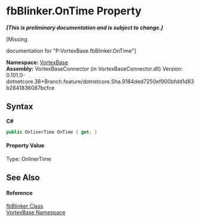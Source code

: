 # fbBlinker.OnTime Property 
 _**\[This is preliminary documentation and is subject to change.\]**_

\[Missing <summary> documentation for "P:VortexBase.fbBlinker.OnTime"\]

**Namespace:**&nbsp;<a href="N_VortexBase.md">VortexBase</a><br />**Assembly:**&nbsp;VortexBaseConnector (in VortexBaseConnector.dll) Version: 0.101.0-dotnetcore.38+Branch.feature/dotnetcore.Sha.9184ded7250ef900bfdd1d83b2841836087bcfce

## Syntax

**C#**<br />
``` C#
public OnlinerTime OnTime { get; }
```


#### Property Value
Type: OnlinerTime

## See Also


#### Reference
<a href="T_VortexBase_fbBlinker.md">fbBlinker Class</a><br /><a href="N_VortexBase.md">VortexBase Namespace</a><br />